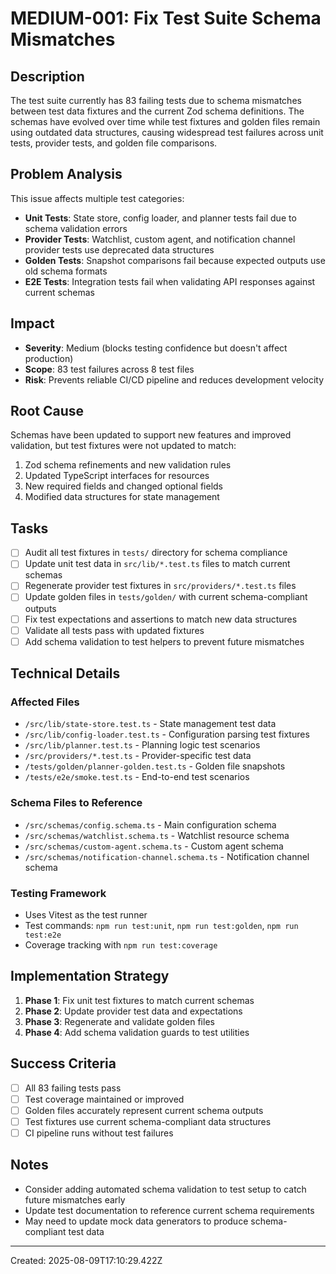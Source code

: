 # MEDIUM-001: Fix Test Suite Schema Mismatches

## Description
The test suite currently has 83 failing tests due to schema mismatches between test data fixtures and the current Zod schema definitions. The schemas have evolved over time while test fixtures and golden files remain using outdated data structures, causing widespread test failures across unit tests, provider tests, and golden file comparisons.

## Problem Analysis
This issue affects multiple test categories:
- **Unit Tests**: State store, config loader, and planner tests fail due to schema validation errors
- **Provider Tests**: Watchlist, custom agent, and notification channel provider tests use deprecated data structures
- **Golden Tests**: Snapshot comparisons fail because expected outputs use old schema formats
- **E2E Tests**: Integration tests fail when validating API responses against current schemas

## Impact
- **Severity**: Medium (blocks testing confidence but doesn't affect production)
- **Scope**: 83 test failures across 8 test files
- **Risk**: Prevents reliable CI/CD pipeline and reduces development velocity

## Root Cause
Schemas have been updated to support new features and improved validation, but test fixtures were not updated to match:
1. Zod schema refinements and new validation rules
2. Updated TypeScript interfaces for resources
3. New required fields and changed optional fields
4. Modified data structures for state management

## Tasks
- [ ] Audit all test fixtures in `tests/` directory for schema compliance
- [ ] Update unit test data in `src/lib/*.test.ts` files to match current schemas
- [ ] Regenerate provider test fixtures in `src/providers/*.test.ts` files
- [ ] Update golden files in `tests/golden/` with current schema-compliant outputs
- [ ] Fix test expectations and assertions to match new data structures
- [ ] Validate all tests pass with updated fixtures
- [ ] Add schema validation to test helpers to prevent future mismatches

## Technical Details

### Affected Files
- `/src/lib/state-store.test.ts` - State management test data
- `/src/lib/config-loader.test.ts` - Configuration parsing test fixtures
- `/src/lib/planner.test.ts` - Planning logic test scenarios
- `/src/providers/*.test.ts` - Provider-specific test data
- `/tests/golden/planner-golden.test.ts` - Golden file snapshots
- `/tests/e2e/smoke.test.ts` - End-to-end test scenarios

### Schema Files to Reference
- `/src/schemas/config.schema.ts` - Main configuration schema
- `/src/schemas/watchlist.schema.ts` - Watchlist resource schema
- `/src/schemas/custom-agent.schema.ts` - Custom agent schema
- `/src/schemas/notification-channel.schema.ts` - Notification channel schema

### Testing Framework
- Uses Vitest as the test runner
- Test commands: `npm run test:unit`, `npm run test:golden`, `npm run test:e2e`
- Coverage tracking with `npm run test:coverage`

## Implementation Strategy
1. **Phase 1**: Fix unit test fixtures to match current schemas
2. **Phase 2**: Update provider test data and expectations
3. **Phase 3**: Regenerate and validate golden files
4. **Phase 4**: Add schema validation guards to test utilities

## Success Criteria
- [ ] All 83 failing tests pass
- [ ] Test coverage maintained or improved
- [ ] Golden files accurately represent current schema outputs
- [ ] Test fixtures use current schema-compliant data structures
- [ ] CI pipeline runs without test failures

## Notes
- Consider adding automated schema validation to test setup to catch future mismatches early
- Update test documentation to reference current schema requirements
- May need to update mock data generators to produce schema-compliant test data

---
Created: 2025-08-09T17:10:29.422Z
